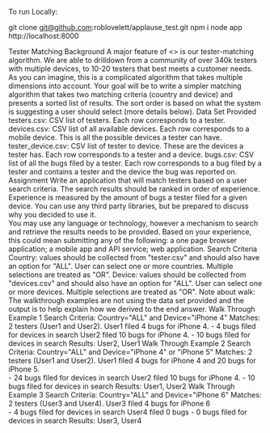 To run Locally:

git clone git@github.com:roblovelett/applause_test.git
npm i
node app
http://localhost:8000

Tester Matching
Background
A major feature of <> is our tester-matching algorithm.  We are able to drilldown from a community of over 340k testers with multiple devices, to 10-20 testers that best meets a customer needs. As you can imagine, this is a complicated algorithm that takes multiple dimensions into account. 
Your goal will be to write a simpler matching algorithm that takes two matching criteria (country and device) and presents a sorted list of results. The sort order is based on what the system is suggesting a user should select (more details below). 
Data Set Provided
testers.csv: CSV list of testers. Each row corresponds to a tester.
devices.csv: CSV list of all available devices. Each row corresponds to a mobile device. This is all the possible devices a tester can have.
tester_device.csv: CSV list of tester to device. These are the devices a tester has. Each row corresponds to a tester and a device.
bugs.csv: CSV list of all the bugs filed by a tester. Each row corresponds to a bug filed by a tester and contains a tester and the device the bug was reported on.
Assignment
Write an application that will match testers based on a user search criteria. The search results should be ranked in order of experience. Experience is measured by the amount of bugs a tester filed for a given device. 
You can use any third party libraries, but be prepared to discuss why you decided to use it.  
You may use any language or technology, however a mechanism to search and retrieve the results needs to be provided.  Based on your experience, this could mean submitting any of the following: a one page browser application; a mobile app and API service; web application.
Search Criteria
Country: values should be collected from "tester.csv" and should also have an option for "ALL". User can select one or more countries. Multiple selections are treated as "OR".
Device: values should be collected from "devices.csv" and should also have an option for "ALL". User can select one or more devices. Multiple selections are treated as "OR". 
Note about walk:
The walkthrough examples are not using the data set provided and the output is to help explain how we derived to the end answer. 
Walk Through Example 1 
Search Criteria: Country="ALL" and Device="iPhone 4"
Matches: 2 testers (User1 and User2). 
User1 filed 4 bugs for iPhone 4.
	- 4 bugs filed for devices in search
User2 filed 10 bugs for iPhone 4. 
	- 10 bugs filed for devices in search
Results: User2, User1
Walk Through Example 2 
Search Criteria: Country="ALL" and Device="iPhone 4" or "iPhone 5"
Matches: 2 testers (User1 and User2). 
	User1 filed 4 bugs for iPhone 4 and 20 bugs for iPhone 5.  
		- 24 bugs filed for devices in search
User2 filed 10 bugs for iPhone 4.
	- 10 bugs filed for devices in search
Results: User1, User2
Walk Through Example 3
Search Criteria: Country="ALL" and Device="iPhone 6" 
Matches: 2 testers (User3 and User4). 
	User3 filed 4 bugs for iPhone 6  
		- 4 bugs filed for devices in search
User4 filed 0 bugs
	- 0 bugs filed for devices in search
Results: User3, User4